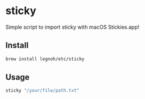 # sticky

Simple script to import sticky with macOS Stickies.app!

## Install

```sh
brew install legnoh/etc/sticky
```

## Usage

```sh
sticky "/your/file/path.txt"
```
